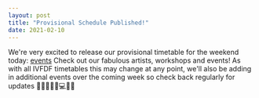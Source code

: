 ```yaml
---
layout: post
title: "Provisional Schedule Published!"
date: 2021-02-10
---
```

We're very excited to release our provisional timetable for the weekend today: [events](https://www.ivfdf2021.org.uk/events/) Check out our fabulous artists, workshops and events! As with all IVFDF timetables this may change at any point, we'll also be adding in additional events over the coming week so check back regularly for updates 🎉💃🎤🎻🎹💻🎼🎉

